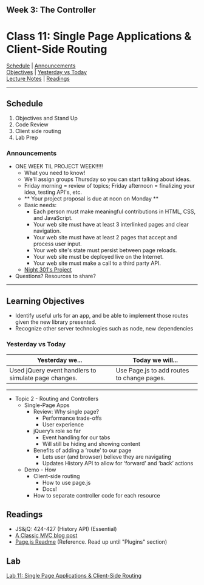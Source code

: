 ## **Week 3: The Controller**
# Class 11: Single Page Applications & Client-Side Routing

[Schedule](#schedule) | [Announcements](#announcements) </br>
[Objectives](#learning-objectives) | [Yesterday vs Today](#yesterday-vs-today) </br>
[Lecture Notes](#notes) | [Readings](#readings)

<hr></hr>

## Schedule
1. Objectives and Stand Up
1. Code Review
1. Client side routing
1. Lab Prep

### Announcements
* ONE WEEK TIL PROJECT WEEK!!!!!
    * What you need to know!
    * We'll assign groups Thursday so you can start talking about ideas.
    * Friday morning = review of topics; Friday afternoon = finalizing your idea, testing API's, etc.
    * ** Your project proposal is due at noon on Monday **
    * Basic needs:
        * Each person must make meaningful contributions in HTML, CSS, and JavaScript.
        * Your web site must have at least 3 interlinked pages and clear navigation.
        * Your web site must have at least 2 pages that accept and process user input.
        * Your web site's state must persist between page reloads.
        * Your web site must be deployed live on the Internet.
        * Your web site must make a call to a third party API.
    * [Night 301's Project](https://github.com/christylaguardia/garage-fellows)
* Questions? Resources to share?

<hr></hr>

## Learning Objectives
* Identify useful urls for an app, and be able to implement those routes given the new library presented.
* Recognize other server technologies such as node, new dependencies

### Yesterday vs Today
| Yesterday we... | Today we will... |
| --------------- | ---------------- |
| Used jQuery event handlers to simulate page changes. | Use Page.js to add routes to change pages. |

<hr></hr>

* Topic 2 - Routing and Controllers
    * Single-Page Apps
        * Review: Why single page?
            * Performance trade-offs
            * User experience   
        * jQuery’s role so far
            * Event handling for our tabs
            * Will still be hiding and showing content
        * Benefits of adding a ‘route’ to our page
            * Lets user (and browser) believe they are navigating
            * Updates History API to allow for ‘forward’ and ‘back’ actions 
    * Demo - How
        * Client-side routing
            * How to use page.js
            * Docs!
        * How to separate controller code for each resource



## Readings
* JS&jQ: 424-427 (History API) (Essential)
* [A Classic MVC blog post](http://blog.codinghorror.com/understanding-model-view-controller/)
* [Page.js Readme](https://github.com/visionmedia/page.js) (Reference. Read up until "Plugins" section)

## Lab
[Lab 11: Single Page Applications & Client-Side Routing](https://github.com/cfpdx-301d-spring-2017/11-single-page-applications)
